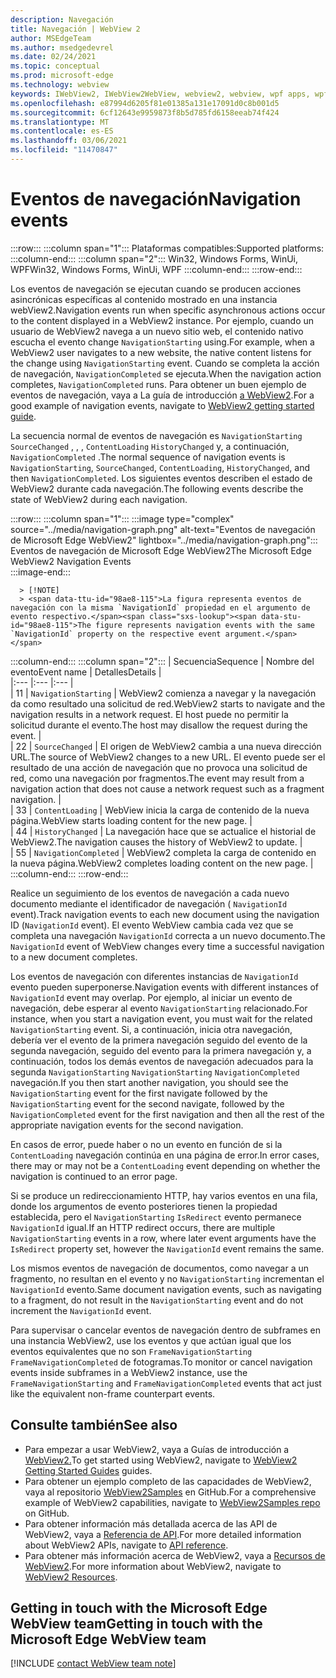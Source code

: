 ```yaml
---
description: Navegación
title: Navegación | WebView 2
author: MSEdgeTeam
ms.author: msedgedevrel
ms.date: 02/24/2021
ms.topic: conceptual
ms.prod: microsoft-edge
ms.technology: webview
keywords: IWebView2, IWebView2WebView, webview2, webview, wpf apps, wpf, edge, ICoreWebView2, ICoreWebView2Host, controlador de explorador, edge html
ms.openlocfilehash: e87994d6205f81e01385a131e17091d0c8b001d5
ms.sourcegitcommit: 6cf12643e9959873f8b5d785fd6158eeab74f424
ms.translationtype: MT
ms.contentlocale: es-ES
ms.lasthandoff: 03/06/2021
ms.locfileid: "11470847"
---
```

# <a name="navigation-events"></a><span data-ttu-id="98ae8-104">Eventos de navegación</span><span class="sxs-lookup"><span data-stu-id="98ae8-104">Navigation events</span></span>  

:::row:::
   :::column span="1":::
      <span data-ttu-id="98ae8-105">Plataformas compatibles:</span><span class="sxs-lookup"><span data-stu-id="98ae8-105">Supported platforms:</span></span>
   :::column-end:::
   :::column span="2":::
      <span data-ttu-id="98ae8-106">Win32, Windows Forms, WinUi, WPF</span><span class="sxs-lookup"><span data-stu-id="98ae8-106">Win32, Windows Forms, WinUi, WPF</span></span>
   :::column-end:::
:::row-end:::  

<span data-ttu-id="98ae8-107">Los eventos de navegación se ejecutan cuando se producen acciones asincrónicas específicas al contenido mostrado en una instancia webView2.</span><span class="sxs-lookup"><span data-stu-id="98ae8-107">Navigation events run when specific asynchronous actions occur to the content displayed in a WebView2 instance.</span></span>  <span data-ttu-id="98ae8-108">Por ejemplo, cuando un usuario de WebView2 navega a un nuevo sitio web, el contenido nativo escucha el evento change `NavigationStarting` using.</span><span class="sxs-lookup"><span data-stu-id="98ae8-108">For example, when a WebView2 user navigates to a new website, the native content listens for the change using `NavigationStarting` event.</span></span>  <span data-ttu-id="98ae8-109">Cuando se completa la acción de navegación, `NavigationCompleted` se ejecuta.</span><span class="sxs-lookup"><span data-stu-id="98ae8-109">When the navigation action completes, `NavigationCompleted` runs.</span></span>  <span data-ttu-id="98ae8-110">Para obtener un buen ejemplo de eventos de navegación, vaya a La guía de introducción [a WebView2][Webview2IndexGettingStarted].</span><span class="sxs-lookup"><span data-stu-id="98ae8-110">For a good example of navigation events, navigate to [WebView2 getting started guide][Webview2IndexGettingStarted].</span></span>  

<!--todo:  Move the relevant information out of the getting started guide to better focus the content and leave the most concise elements in the getting started guide.  -->   

<span data-ttu-id="98ae8-111">La secuencia normal de eventos de navegación es `NavigationStarting` `SourceChanged` , , , `ContentLoading` `HistoryChanged` y, a continuación, `NavigationCompleted` .</span><span class="sxs-lookup"><span data-stu-id="98ae8-111">The normal sequence of navigation events is `NavigationStarting`, `SourceChanged`, `ContentLoading`, `HistoryChanged`, and then `NavigationCompleted`.</span></span>  <span data-ttu-id="98ae8-112">Los siguientes eventos describen el estado de WebView2 durante cada navegación.</span><span class="sxs-lookup"><span data-stu-id="98ae8-112">The following events describe the state of WebView2 during each navigation.</span></span>  

:::row:::
   :::column span="1":::
      :::image type="complex" source="../media/navigation-graph.png" alt-text="Eventos de navegación de Microsoft Edge WebView2" lightbox="../media/navigation-graph.png":::
         <span data-ttu-id="98ae8-114">Eventos de navegación de Microsoft Edge WebView2</span><span class="sxs-lookup"><span data-stu-id="98ae8-114">The Microsoft Edge WebView2 Navigation Events</span></span>  
      :::image-end:::  
      
      > [!NOTE]
      > <span data-ttu-id="98ae8-115">La figura representa eventos de navegación con la misma `NavigationId` propiedad en el argumento de evento respectivo.</span><span class="sxs-lookup"><span data-stu-id="98ae8-115">The figure represents navigation events with the same `NavigationId` property on the respective event argument.</span></span>  
   :::column-end:::
   :::column span="2":::
      | <span data-ttu-id="98ae8-116">Secuencia</span><span class="sxs-lookup"><span data-stu-id="98ae8-116">Sequence</span></span> | <span data-ttu-id="98ae8-117">Nombre del evento</span><span class="sxs-lookup"><span data-stu-id="98ae8-117">Event name</span></span> | <span data-ttu-id="98ae8-118">Detalles</span><span class="sxs-lookup"><span data-stu-id="98ae8-118">Details</span></span> |  
      |:--- |:--- |:--- |  
      | <span data-ttu-id="98ae8-119">1</span><span class="sxs-lookup"><span data-stu-id="98ae8-119">1</span></span> | `NavigationStarting`  |  <span data-ttu-id="98ae8-120">WebView2 comienza a navegar y la navegación da como resultado una solicitud de red.</span><span class="sxs-lookup"><span data-stu-id="98ae8-120">WebView2 starts to navigate and the navigation results in a network request.</span></span>  <span data-ttu-id="98ae8-121">El host puede no permitir la solicitud durante el evento.</span><span class="sxs-lookup"><span data-stu-id="98ae8-121">The host may disallow the request during the event.</span></span>  |  
      | <span data-ttu-id="98ae8-122">2</span><span class="sxs-lookup"><span data-stu-id="98ae8-122">2</span></span> | `SourceChanged`  |  <span data-ttu-id="98ae8-123">El origen de WebView2 cambia a una nueva dirección URL.</span><span class="sxs-lookup"><span data-stu-id="98ae8-123">The source of WebView2 changes to a new URL.</span></span>  <span data-ttu-id="98ae8-124">El evento puede ser el resultado de una acción de navegación que no provoca una solicitud de red, como una navegación por fragmentos.</span><span class="sxs-lookup"><span data-stu-id="98ae8-124">The event may result from a navigation action that does not cause a network request such as a fragment navigation.</span></span>  |  
      | <span data-ttu-id="98ae8-125">3</span><span class="sxs-lookup"><span data-stu-id="98ae8-125">3</span></span> | `ContentLoading`  |  <span data-ttu-id="98ae8-126">WebView inicia la carga de contenido de la nueva página.</span><span class="sxs-lookup"><span data-stu-id="98ae8-126">WebView starts loading content for the new page.</span></span>  |  
      | <span data-ttu-id="98ae8-127">4</span><span class="sxs-lookup"><span data-stu-id="98ae8-127">4</span></span> | `HistoryChanged`  |  <span data-ttu-id="98ae8-128">La navegación hace que se actualice el historial de WebView2.</span><span class="sxs-lookup"><span data-stu-id="98ae8-128">The navigation causes the history of WebView2 to update.</span></span>  |  
      | <span data-ttu-id="98ae8-129">5</span><span class="sxs-lookup"><span data-stu-id="98ae8-129">5</span></span> | `NavigationCompleted`  |  <span data-ttu-id="98ae8-130">WebView2 completa la carga de contenido en la nueva página.</span><span class="sxs-lookup"><span data-stu-id="98ae8-130">WebView2 completes loading content on the new page.</span></span>  |  
   :::column-end:::
:::row-end:::

<span data-ttu-id="98ae8-131">Realice un seguimiento de los eventos de navegación a cada nuevo documento mediante el identificador de navegación \( `NavigationId` event\).</span><span class="sxs-lookup"><span data-stu-id="98ae8-131">Track navigation events to each new document using the navigation ID \(`NavigationId` event\).</span></span>  <span data-ttu-id="98ae8-132">El evento WebView cambia cada vez que se completa una navegación `NavigationId` correcta a un nuevo documento.</span><span class="sxs-lookup"><span data-stu-id="98ae8-132">The `NavigationId` event of WebView changes every time a successful navigation to a new document completes.</span></span>  

 <span data-ttu-id="98ae8-133">Los eventos de navegación con diferentes instancias de `NavigationId` evento pueden superponerse.</span><span class="sxs-lookup"><span data-stu-id="98ae8-133">Navigation events with different instances of `NavigationId` event may overlap.</span></span>  <span data-ttu-id="98ae8-134">Por ejemplo, al iniciar un evento de navegación, debe esperar al evento `NavigationStarting` relacionado.</span><span class="sxs-lookup"><span data-stu-id="98ae8-134">For instance, when you start a navigation event, you must wait for the related `NavigationStarting` event.</span></span>  <span data-ttu-id="98ae8-135">Si, a continuación, inicia otra navegación, debería ver el evento de la primera navegación seguido del evento de la segunda navegación, seguido del evento para la primera navegación y, a continuación, todos los demás eventos de navegación adecuados para la segunda `NavigationStarting` `NavigationStarting` `NavigationCompleted` navegación.</span><span class="sxs-lookup"><span data-stu-id="98ae8-135">If you then start another navigation, you should see the `NavigationStarting` event for the first navigate followed by the `NavigationStarting` event for the second navigate, followed by the `NavigationCompleted` event for the first navigation and then all the rest of the appropriate navigation events for the second navigation.</span></span>  
 
 <span data-ttu-id="98ae8-136">En casos de error, puede haber o no un evento en función de si la `ContentLoading` navegación continúa en una página de error.</span><span class="sxs-lookup"><span data-stu-id="98ae8-136">In error cases, there may or may not be a `ContentLoading` event depending on whether the navigation is continued to an error page.</span></span>  
 
 <span data-ttu-id="98ae8-137">Si se produce un redireccionamiento HTTP, hay varios eventos en una fila, donde los argumentos de evento posteriores tienen la propiedad establecida, pero el `NavigationStarting` `IsRedirect` evento permanece `NavigationId` igual.</span><span class="sxs-lookup"><span data-stu-id="98ae8-137">If an HTTP redirect occurs, there are multiple `NavigationStarting` events in a row, where later event arguments have the `IsRedirect` property set, however the `NavigationId` event remains the same.</span></span>  
 
 <span data-ttu-id="98ae8-138">Los mismos eventos de navegación de documentos, como navegar a un fragmento, no resultan en el evento y no `NavigationStarting` incrementan el `NavigationId` evento.</span><span class="sxs-lookup"><span data-stu-id="98ae8-138">Same document navigation events, such as navigating to a fragment, do not result in the `NavigationStarting` event and do not increment the `NavigationId` event.</span></span>  

<span data-ttu-id="98ae8-139">Para supervisar o cancelar eventos de navegación dentro de subframes en una instancia WebView2, use los eventos y que actúan igual que los eventos equivalentes que no son `FrameNavigationStarting` `FrameNavigationCompleted` de fotogramas.</span><span class="sxs-lookup"><span data-stu-id="98ae8-139">To monitor or cancel navigation events inside subframes in a WebView2 instance, use the `FrameNavigationStarting` and `FrameNavigationCompleted` events that act just like the equivalent non-frame counterpart events.</span></span>  

## <a name="see-also"></a><span data-ttu-id="98ae8-140">Consulte también</span><span class="sxs-lookup"><span data-stu-id="98ae8-140">See also</span></span>  

*   <span data-ttu-id="98ae8-141">Para empezar a usar WebView2, vaya a Guías de introducción a [WebView2.][Webview2IndexGettingStarted]</span><span class="sxs-lookup"><span data-stu-id="98ae8-141">To get started using WebView2, navigate to [WebView2 Getting Started Guides][Webview2IndexGettingStarted] guides.</span></span>  
*   <span data-ttu-id="98ae8-142">Para obtener un ejemplo completo de las capacidades de WebView2, vaya al repositorio [WebView2Samples][GithubMicrosoftedgeWebview2samples] en GitHub.</span><span class="sxs-lookup"><span data-stu-id="98ae8-142">For a comprehensive example of WebView2 capabilities, navigate to [WebView2Samples repo][GithubMicrosoftedgeWebview2samples] on GitHub.</span></span>  
*   <span data-ttu-id="98ae8-143">Para obtener información más detallada acerca de las API de WebView2, vaya a [Referencia de API][DotnetApiMicrosoftWebWebview2WpfWebview2].</span><span class="sxs-lookup"><span data-stu-id="98ae8-143">For more detailed information about WebView2 APIs, navigate to [API reference][DotnetApiMicrosoftWebWebview2WpfWebview2].</span></span>  
*   <span data-ttu-id="98ae8-144">Para obtener más información acerca de WebView2, vaya a [Recursos de WebView2][Webview2IndexNextSteps].</span><span class="sxs-lookup"><span data-stu-id="98ae8-144">For more information about WebView2, navigate to [WebView2 Resources][Webview2IndexNextSteps].</span></span>  

## <a name="getting-in-touch-with-the-microsoft-edge-webview-team"></a><span data-ttu-id="98ae8-145">Getting in touch with the Microsoft Edge WebView team</span><span class="sxs-lookup"><span data-stu-id="98ae8-145">Getting in touch with the Microsoft Edge WebView team</span></span>  

[!INCLUDE [contact WebView team note](../includes/contact-webview-team-note.md)]  

<!-- links -->  

[Webview2IndexGettingStarted]: ../index.md#getting-started "Introducción: introducción a Microsoft Edge WebView2 | Microsoft Docs"  
[Webview2IndexNextSteps]: ../index.md#next-steps "Pasos siguientes: Introducción a Microsoft Edge WebView2 | Microsoft Docs"  

[DotnetApiMicrosoftWebWebview2WpfWebview2]: /dotnet/api/microsoft.web.webview2.wpf.webview2 "Clase WebView2 | Microsoft Docs"  

[GithubMicrosoftedgeWebview2samples]: https://github.com/MicrosoftEdge/WebView2Samples "Ejemplos de WebView2: MicrosoftEdge/WebView2Samples | GitHub"  
